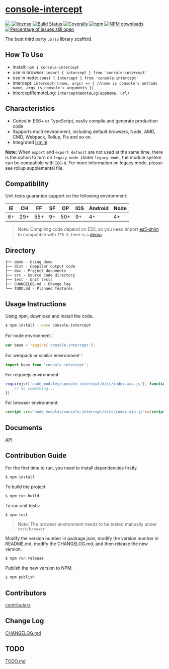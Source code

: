 # [console-intercept](https://github.com/fengrui358/console-intercept)
[![](https://img.shields.io/badge/Powered%20by-jslib%20base-brightgreen.svg)](https://github.com/yanhaijing/jslib-base)
[![license](https://img.shields.io/badge/license-MIT-blue.svg)](https://github.com/fengrui358/console-intercept/blob/master/LICENSE)
[![Build Status](https://travis-ci.org/fengrui358/console-intercept.svg?branch=master)](https://travis-ci.org/fengrui358/console-intercept)
[![Coveralls](https://img.shields.io/coveralls/fengrui358/console-intercept.svg)](https://coveralls.io/github/fengrui358/console-intercept)
[![npm](https://img.shields.io/badge/npm-0.1.0-orange.svg)](https://www.npmjs.com/package/console-intercept)
[![NPM downloads](http://img.shields.io/npm/dm/console-intercept.svg?style=flat-square)](http://www.npmtrends.com/console-intercept)
[![Percentage of issues still open](http://isitmaintained.com/badge/open/fengrui358/console-intercept.svg)](http://isitmaintained.com/project/fengrui358/console-intercept "Percentage of issues still open")

The best third party `JS|TS` library scaffold. 

## How To Use

- install: `npm i console-intercept`
- use in browser: `import { intercept } from 'console-intercept'`
- use in node: `const { intercept } from 'console-intercept'`
- intercept: `intercept((name, args) => { //name is console's methods name, args is console's arguments })`
- interceptRemoteLog: `interceptRemoteLog(appName, url)`

## Characteristics

- Coded in ES6+ or TypeScript, easily compile and generate production code
- Supports multi environment, including default browsers, Node, AMD, CMD, Webpack, Rollup, Fis and so on.
- Integrated [jsmini](https://github.com/jsmini)

**Note:** When `export` and `export default` are not used at the same time, there is the option to 
turn on `legacy mode`. Under `legacy mode`, the module system can be compatible with `IE6-8`. For more information on legacy mode, 
please see rollup supplemental file. 

## Compatibility
Unit tests guarantee support on the following environment:

| IE   | CH   | FF   | SF   | OP   | IOS  | Android   | Node  |
| ---- | ---- | ---- | ---- | ---- | ---- | ---- | ----- |
| 6+   | 29+ | 55+  | 9+   | 50+  | 9+   | 4+   | 4+ |

> Note: Compiling code depend on ES5, so you need import [es5-shim](http://github.com/es-shims/es5-shim/) to compatible with `IE6-8`, here is a [demo](./demo/demo-global.html)

## Directory
```
├── demo - Using demo
├── dist - Compiler output code
├── doc - Project documents
├── src - Source code directory
├── test - Unit tests
├── CHANGELOG.md - Change log
└── TODO.md - Planned features
```

## Usage Instructions

Using npm, download and install the code. 

```bash
$ npm install --save console-intercept
```

For node environment：

```js
var base = require('console-intercept');
```

For webpack or similar environment：

```js
import base from 'console-intercept';
```

For requirejs environment:

```js
requirejs(['node_modules/console-intercept/dist/index.aio.js'], function (base) {
    // do something...
})
```

For browser environment:

```html
<script src="node_modules/console-intercept/dist/index.aio.js"></script>
```

## Documents
[API](./doc/api.md)

## Contribution Guide
For the first time to run, you need to install dependencies firstly.

```bash
$ npm install
```

To build the project:

```bash
$ npm run build
```

To run unit tests:

```bash
$ npm test
```

> Note: The browser environment needs to be tested manually under ```test/browser```

Modify the version number in package.json, modify the version number in README.md, modify the CHANGELOG.md, and then release the new version.

```bash
$ npm run release
```

Publish the new version to NPM.

```bash
$ npm publish
```

## Contributors

[contributors](https://github.com/fengrui358/console-intercept/graphs/contributors)

## Change Log
[CHANGELOG.md](./CHANGELOG.md)

## TODO
[TODO.md](./TODO.md)